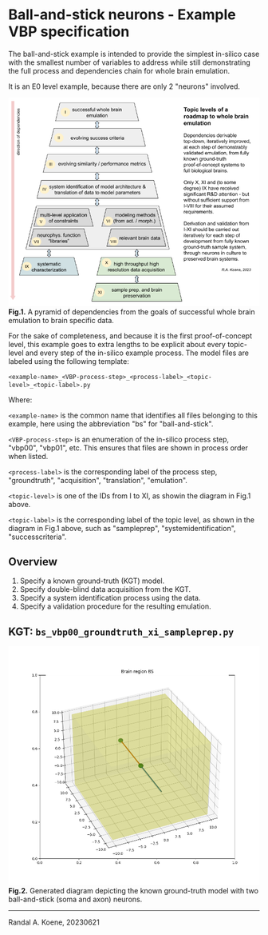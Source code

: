 # Ball-and-stick neurons - Example VBP specification

The ball-and-stick example is intended to provide the simplest in-silico case with the smallest
number of variables to address while still demonstrating the full process and dependencies
chain for whole brain emulation.

It is an E0 level example, because there are only 2 "neurons" involved.

![Fig.1](./Deriving-whole-brain-emulation.png)  
**Fig.1.** A pyramid of dependencies from the goals of successful whole brain emulation to brain
specific data.

For the sake of completeness, and because it is the first proof-of-concept level, this example
goes to extra lengths to be explicit about every topic-level and every step of the in-silico
example process. The model files are labeled using the following template:

```
<example-name>_<VBP-process-step>_<process-label>_<topic-level>_<topic-label>.py
```

Where:

`<example-name>` is the common name that identifies all files belonging to this example,
here using the abbreviation "bs" for "ball-and-stick".

`<VBP-process-step>` is an enumeration of the in-silico process step, "vbp00", "vbp01",
etc. This ensures that files are shown in process order when listed.

`<process-label>` is the corresponding label of the process step, "groundtruth",
"acquisition", "translation", "emulation".

`<topic-level>` is one of the IDs from I to XI, as showin the diagram in Fig.1 above.

`<topic-label>` is the corresponding label of the topic level, as shown in the diagram
in Fig.1 above, such as "sampleprep", "systemidentification", "successcriteria".

## Overview

1. Specify a known ground-truth (KGT) model.
2. Specify double-blind data acquisition from the KGT.
3. Specify a system identification process using the data.
4. Specify a validation procedure for the resulting emulation.

## KGT: `bs_vbp00_groundtruth_xi_sampleprep.py`

![Fig.2](./e0_bs.png)  
**Fig.2.** Generated diagram depicting the known ground-truth model with two
ball-and-stick (soma and axon) neurons.

---
Randal A. Koene, 20230621

